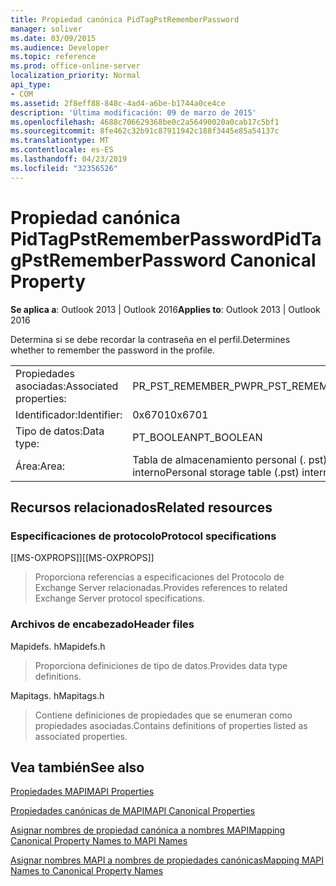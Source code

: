 ```yaml
---
title: Propiedad canónica PidTagPstRememberPassword
manager: soliver
ms.date: 03/09/2015
ms.audience: Developer
ms.topic: reference
ms.prod: office-online-server
localization_priority: Normal
api_type:
- COM
ms.assetid: 2f8eff88-848c-4ad4-a6be-b1744a0ce4ce
description: 'Última modificación: 09 de marzo de 2015'
ms.openlocfilehash: 4688c706629368be0c2a56490020a0cab17c5bf1
ms.sourcegitcommit: 8fe462c32b91c87911942c188f3445e85a54137c
ms.translationtype: MT
ms.contentlocale: es-ES
ms.lasthandoff: 04/23/2019
ms.locfileid: "32356526"
---
```

# <a name="pidtagpstrememberpassword-canonical-property"></a><span data-ttu-id="40ee1-103">Propiedad canónica PidTagPstRememberPassword</span><span class="sxs-lookup"><span data-stu-id="40ee1-103">PidTagPstRememberPassword Canonical Property</span></span>

  
  
<span data-ttu-id="40ee1-104">**Se aplica a**: Outlook 2013 | Outlook 2016</span><span class="sxs-lookup"><span data-stu-id="40ee1-104">**Applies to**: Outlook 2013 | Outlook 2016</span></span> 
  
<span data-ttu-id="40ee1-105">Determina si se debe recordar la contraseña en el perfil.</span><span class="sxs-lookup"><span data-stu-id="40ee1-105">Determines whether to remember the password in the profile.</span></span>
  
|||
|:-----|:-----|
|<span data-ttu-id="40ee1-106">Propiedades asociadas:</span><span class="sxs-lookup"><span data-stu-id="40ee1-106">Associated properties:</span></span>  <br/> |<span data-ttu-id="40ee1-107">PR_PST_REMEMBER_PW</span><span class="sxs-lookup"><span data-stu-id="40ee1-107">PR_PST_REMEMBER_PW</span></span>  <br/> |
|<span data-ttu-id="40ee1-108">Identificador:</span><span class="sxs-lookup"><span data-stu-id="40ee1-108">Identifier:</span></span>  <br/> |<span data-ttu-id="40ee1-109">0x6701</span><span class="sxs-lookup"><span data-stu-id="40ee1-109">0x6701</span></span>  <br/> |
|<span data-ttu-id="40ee1-110">Tipo de datos:</span><span class="sxs-lookup"><span data-stu-id="40ee1-110">Data type:</span></span>  <br/> |<span data-ttu-id="40ee1-111">PT_BOOLEAN</span><span class="sxs-lookup"><span data-stu-id="40ee1-111">PT_BOOLEAN</span></span>  <br/> |
|<span data-ttu-id="40ee1-112">Área:</span><span class="sxs-lookup"><span data-stu-id="40ee1-112">Area:</span></span>  <br/> |<span data-ttu-id="40ee1-113">Tabla de almacenamiento personal (. pst) interno</span><span class="sxs-lookup"><span data-stu-id="40ee1-113">Personal storage table (.pst) internal</span></span>  <br/> |
   
## <a name="related-resources"></a><span data-ttu-id="40ee1-114">Recursos relacionados</span><span class="sxs-lookup"><span data-stu-id="40ee1-114">Related resources</span></span>

### <a name="protocol-specifications"></a><span data-ttu-id="40ee1-115">Especificaciones de protocolo</span><span class="sxs-lookup"><span data-stu-id="40ee1-115">Protocol specifications</span></span>

<span data-ttu-id="40ee1-116">[[MS-OXPROPS]]</span><span class="sxs-lookup"><span data-stu-id="40ee1-116">[[MS-OXPROPS]]</span></span> 
  
> <span data-ttu-id="40ee1-117">Proporciona referencias a especificaciones del Protocolo de Exchange Server relacionadas.</span><span class="sxs-lookup"><span data-stu-id="40ee1-117">Provides references to related Exchange Server protocol specifications.</span></span>
    
### <a name="header-files"></a><span data-ttu-id="40ee1-118">Archivos de encabezado</span><span class="sxs-lookup"><span data-stu-id="40ee1-118">Header files</span></span>

<span data-ttu-id="40ee1-119">Mapidefs. h</span><span class="sxs-lookup"><span data-stu-id="40ee1-119">Mapidefs.h</span></span>
  
> <span data-ttu-id="40ee1-120">Proporciona definiciones de tipo de datos.</span><span class="sxs-lookup"><span data-stu-id="40ee1-120">Provides data type definitions.</span></span>
    
<span data-ttu-id="40ee1-121">Mapitags. h</span><span class="sxs-lookup"><span data-stu-id="40ee1-121">Mapitags.h</span></span>
  
> <span data-ttu-id="40ee1-122">Contiene definiciones de propiedades que se enumeran como propiedades asociadas.</span><span class="sxs-lookup"><span data-stu-id="40ee1-122">Contains definitions of properties listed as associated properties.</span></span>
    
## <a name="see-also"></a><span data-ttu-id="40ee1-123">Vea también</span><span class="sxs-lookup"><span data-stu-id="40ee1-123">See also</span></span>



[<span data-ttu-id="40ee1-124">Propiedades MAPI</span><span class="sxs-lookup"><span data-stu-id="40ee1-124">MAPI Properties</span></span>](mapi-properties.md)
  
[<span data-ttu-id="40ee1-125">Propiedades canónicas de MAPI</span><span class="sxs-lookup"><span data-stu-id="40ee1-125">MAPI Canonical Properties</span></span>](mapi-canonical-properties.md)
  
[<span data-ttu-id="40ee1-126">Asignar nombres de propiedad canónica a nombres MAPI</span><span class="sxs-lookup"><span data-stu-id="40ee1-126">Mapping Canonical Property Names to MAPI Names</span></span>](mapping-canonical-property-names-to-mapi-names.md)
  
[<span data-ttu-id="40ee1-127">Asignar nombres MAPI a nombres de propiedades canónicas</span><span class="sxs-lookup"><span data-stu-id="40ee1-127">Mapping MAPI Names to Canonical Property Names</span></span>](mapping-mapi-names-to-canonical-property-names.md)

